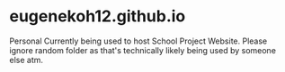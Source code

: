 # eugenekoh12.github.io
Personal
Currently being used to host School Project Website.
Please ignore random folder as that's technically likely being used by someone else atm.